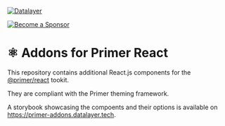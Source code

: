 [![Datalayer](https://assets.datalayer.design/datalayer-25.svg)](https://datalayer.io)

[![Become a Sponsor](https://img.shields.io/static/v1?label=Become%20a%20Sponsor&message=%E2%9D%A4&logo=GitHub&style=flat&color=1ABC9C)](https://github.com/sponsors/datalayer)

# ⚛️ Addons for Primer React

This repository contains additional React.js components for the [@primer/react](https://github.com/primer/react) tookit.

They are compliant with the Primer theming framework.

A storybook showcasing the compoents and their options is available on https://primer-addons.datalayer.tech.
